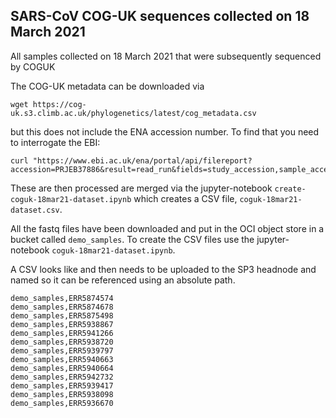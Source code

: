 ## SARS-CoV COG-UK sequences collected on 18 March 2021

All samples collected on 18 March 2021 that were subsequently sequenced by COGUK

The COG-UK metadata can be downloaded via

```
wget https://cog-uk.s3.climb.ac.uk/phylogenetics/latest/cog_metadata.csv
```

but this does not include the ENA accession number. To find that you need to interrogate the EBI:

```
curl "https://www.ebi.ac.uk/ena/portal/api/filereport?accession=PRJEB37886&result=read_run&fields=study_accession,sample_accession,secondary_sample_accession,experiment_accession,run_accession,fastq_ftp&limit=500000&format=tsv&download=true"
```

These are then processed are merged via the jupyter-notebook `create-coguk-18mar21-dataset.ipynb` which creates a CSV file, `coguk-18mar21-dataset.csv`.

All the fastq files have been downloaded and put in the OCI object store in a bucket called `demo_samples`. To create the CSV files use the  jupyter-notebook `coguk-18mar21-dataset.ipynb`.

A CSV looks like and then needs to be uploaded to the SP3 headnode and named so it can be referenced using an absolute path.

```
demo_samples,ERR5874574
demo_samples,ERR5874678
demo_samples,ERR5875498
demo_samples,ERR5938867
demo_samples,ERR5941266
demo_samples,ERR5938720
demo_samples,ERR5939797
demo_samples,ERR5940663
demo_samples,ERR5940664
demo_samples,ERR5942732
demo_samples,ERR5939417
demo_samples,ERR5938098
demo_samples,ERR5936670
```
